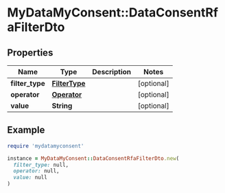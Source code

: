# MyDataMyConsent::DataConsentRfaFilterDto

## Properties

| Name | Type | Description | Notes |
| ---- | ---- | ----------- | ----- |
| **filter_type** | [**FilterType**](FilterType.md) |  | [optional] |
| **operator** | [**Operator**](Operator.md) |  | [optional] |
| **value** | **String** |  | [optional] |

## Example

```ruby
require 'mydatamyconsent'

instance = MyDataMyConsent::DataConsentRfaFilterDto.new(
  filter_type: null,
  operator: null,
  value: null
)
```

